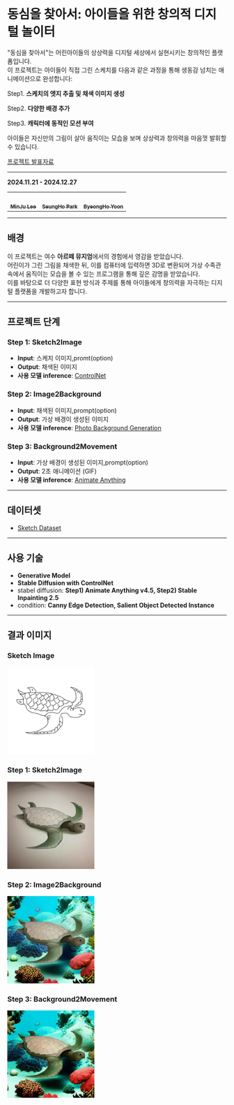 # 동심을 찾아서: 아이들을 위한 창의적 디지털 놀이터  

"동심을 찾아서"는 어린아이들의 상상력을 디지털 세상에서 실현시키는 창의적인 플랫폼입니다.  
이 프로젝트는 아이들이 직접 그린 스케치를 다음과 같은 과정을 통해 생동감 넘치는 애니메이션으로 완성합니다:  

Step1. **스케치의 엣지 추출 및 채색 이미지 생성**

Step2. **다양한 배경 추가**  

Step3. **캐릭터에 동적인 모션 부여** 

아이들은 자신만의 그림이 살아 움직이는 모습을 보며 상상력과 창의력을 마음껏 발휘할 수 있습니다.  

[프로젝트 발표자료](https://drive.google.com/file/d/1AlGLFn5aqtn0KXdo1vzc8_NqJGljM6wa/view?usp=sharing)

---
**2024.11.21 - 2024.12.27**

<table>
  <tbody>
    <tr>
      <td align="center">
        <a href="https://github.com/navi0728">
          <img src="https://github.com/navi0728.png" width="100px;" alt=""/>
          <br /><sub><b>MinJu Lee</b></sub>
        </a>
        <br />
      </td>
      <td align="center">
        <a href="https://github.com/winnercalvin">
          <img src="https://github.com/winnercalvin.png" width="100px;" alt=""/>
          <br /><sub><b>SeungHo Park</b></sub>
        </a>
        <br />
      </td>
      <td align="center">
        <a href="https://github.com/rwambangho">
          <img src="https://github.com/rwambangho.png" width="100px;" alt=""/>
          <br /><sub><b>ByeongHo Yoon</b></sub>
        </a>
        <br />
      </td>
    </tr>
  </tbody>
</table>

---

## 배경  
이 프로젝트는 여수 **아르떼 뮤지엄**에서의 경험에서 영감을 받았습니다.  
어린이가 그린 그림을 채색한 뒤, 이를 컴퓨터에 입력하면 3D로 변환되어 가상 수족관 속에서 움직이는 모습을 볼 수 있는 프로그램을 통해 깊은 감명을 받았습니다.  
이를 바탕으로 더 다양한 표현 방식과 주제를 통해 아이들에게 창의력을 자극하는 디지털 플랫폼을 개발하고자 합니다.  

---

## 프로젝트 단계  

### **Step 1: Sketch2Image**  
- **Input**: 스케치 이미지,promt(option) 
- **Output**: 채색된 이미지 
- **사용 모델 inference**: [ControlNet](https://github.com/lllyasviel/ControlNet-v1-1-nightly)  

### **Step 2: Image2Background**  
- **Input**: 채색된 이미지,prompt(option)  
- **Output**: 가상 배경이 생성된 이미지  
- **사용 모델 inference**: [Photo Background Generation](https://github.com/yahoo/photo-background-generation?tab=readme-ov-file)  

### **Step 3: Background2Movement**  
- **Input**: 가상 배경이 생성된 이미지,prompt(option) 
- **Output**: 2초 애니메이션 (GIF)  
- **사용 모델 inference**: [Animate Anything](https://github.com/alibaba/animate-anything)  

---

## 데이터셋  
- [Sketch Dataset](https://cybertron.cg.tu-berlin.de/eitz/projects/classifysketch/)  

---

## 사용 기술
- **Generative Model**
- **Stable Diffusion with ControlNet**
- stabel diffusion: **Step1) Animate Anything v4.5, Step2) Stable Inpainting 2.5**
- condition: **Canny Edge Detection, Salient Object Detected Instance**
---

## 결과 이미지  
### Sketch Image
<img src=https://github.com/navi0728/Sketch2Movement/blob/main/src/Sketch_Image.png width="200" height="200"/>

### Step 1: Sketch2Image  
<img src=https://github.com/navi0728/Sketch2Movement/blob/main/src/Step1_output.png width="200" height="200"/>

### Step 2: Image2Background  
<img src=https://github.com/navi0728/Sketch2Movement/blob/main/src/Step2_output.png width="200" height="200"/>

### Step 3: Background2Movement  
<img src=https://github.com/navi0728/Sketch2Movement/blob/main/src/Step3_output.gif width="200" height="200"/>


